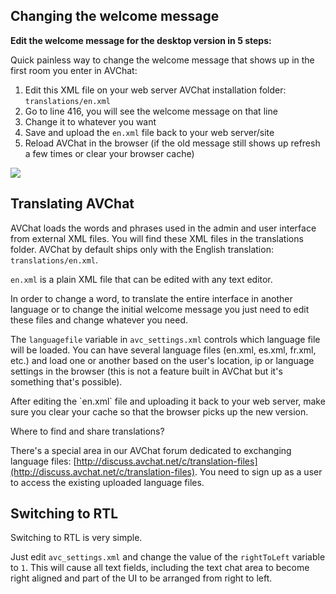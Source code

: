 
<h2 id="changing-welcome-message">Changing the welcome message</h2>

**Edit the welcome message for the desktop version in 5 steps:**

Quick painless way to change the welcome message that shows up in the first room you enter in AVChat:

1. Edit this XML file on your web server AVChat installation folder: `translations/en.xml`
2. Go to line 416, you will see the welcome message on that line
3. Change it to whatever you want
4. Save and upload the `en.xml` file back to your web server/site
5. Reload AVChat in the browser (if the old message still shows up refresh a few times or clear your browser cache)

<img src="http://docs.avchat.net/assets/images/welcome_message.png" class="img-responsive"/>

<h2 id="translating-avchat">Translating AVChat</h2>


AVChat loads the words and phrases used in the admin and user interface from external XML files. You will find these XML files in the translations folder. AVChat by default ships only with the English translation: `translations/en.xml`.

`en.xml` is a plain XML file that can be edited with any text editor.

In order to change a word, to translate the entire interface in another language or to change the initial welcome message you just need to edit these files and change whatever you need.

The `languagefile` variable in `avc_settings.xml` controls which language file will be loaded. You can have several language files (en.xml, es.xml, fr.xml, etc.) and load one or another based on the user's location, ip or language settings in the browser (this is not a feature built in AVChat but it's something that's possible).

<div class="alert alert-info" role="alert" markdown="1">After editing the `en.xml` file and uploading it back to your web server, make sure you clear your cache so that the browser picks up the new version.</div>

Where to find and share translations?

There's a special area in our AVChat forum dedicated to exchanging language files: [http://discuss.avchat.net/c/translation-files](http://discuss.avchat.net/c/translation-files). You need to sign up as a user to access the existing uploaded language files.


<h2 id="switching-to-rtl">Switching to RTL</h2>

Switching to RTL is very simple.

Just edit `avc_settings.xml` and change the value of the `rightToLeft` variable to `1`. This will cause all text fields, including the text chat area to become right aligned and part of the UI to be arranged from right to left.
